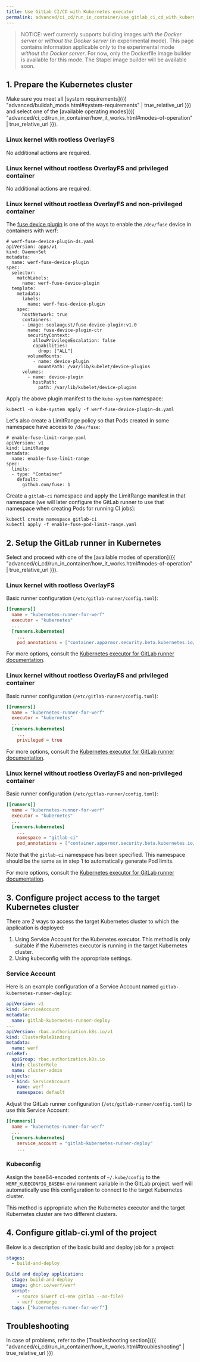```yaml
---
title: Use GitLab CI/CD with Kubernetes executor
permalink: advanced/ci_cd/run_in_container/use_gitlab_ci_cd_with_kubernetes_executor.html
---
```


> NOTICE: werf currently supports building images _with the Docker server_ or _without the Docker server_ (in experimental mode). This page contains information applicable only to the experimental mode _without the Docker server_. For now, only the Dockerfile image builder is available for this mode. The Stapel image builder will be available soon.

## 1. Prepare the Kubernetes cluster

Make sure you meet all [system requirements]({{ "advanced/buildah_mode.html#system-requirements" | true_relative_url }}) and select one of the [available operating modes]({{ "advanced/ci_cd/run_in_container/how_it_works.html#modes-of-operation" | true_relative_url }}).

### Linux kernel with rootless OverlayFS

No additional actions are required.

### Linux kernel without rootless OverlayFS and privileged container

No additional actions are required.

### Linux kernel without rootless OverlayFS and non-privileged container

The [fuse device plugin](https://github.com/kuberenetes-learning-group/fuse-device-plugin) is one of the ways to enable the `/dev/fuse` device in containers with werf:

```
# werf-fuse-device-plugin-ds.yaml
apiVersion: apps/v1
kind: DaemonSet
metadata:
  name: werf-fuse-device-plugin
spec:
  selector:
    matchLabels:
      name: werf-fuse-device-plugin
  template:
    metadata:
      labels:
        name: werf-fuse-device-plugin
    spec:
      hostNetwork: true
      containers:
      - image: soolaugust/fuse-device-plugin:v1.0
        name: fuse-device-plugin-ctr
        securityContext:
          allowPrivilegeEscalation: false
          capabilities:
            drop: ["ALL"]
        volumeMounts:
          - name: device-plugin
            mountPath: /var/lib/kubelet/device-plugins
      volumes:
        - name: device-plugin
          hostPath:
            path: /var/lib/kubelet/device-plugins
```

Apply the above plugin manifest to the `kube-system` namespace:

```
kubectl -n kube-system apply -f werf-fuse-device-plugin-ds.yaml
```

Let's also create a LimitRange policy so that Pods created in some namespace have access to `/dev/fuse`:

```
# enable-fuse-limit-range.yaml
apiVersion: v1
kind: LimitRange
metadata:
  name: enable-fuse-limit-range
spec:
  limits:
  - type: "Container"
    default:
      github.com/fuse: 1
```

Create a `gitlab-ci` namespace and apply the LimitRange manifest in that namespace (we will later configure the GitLab runner to use that namespace when creating Pods for running CI jobs):

```
kubectl create namespace gitlab-ci
kubectl apply -f enable-fuse-pod-limit-range.yaml
```

## 2. Setup the GitLab runner in Kubernetes

Select and proceed with one of the [available modes of operation]({{ "advanced/ci_cd/run_in_container/how_it_works.html#modes-of-operation" | true_relative_url }}).

### Linux kernel with rootless OverlayFS

Basic runner configuration (`/etc/gitlab-runner/config.toml`):

```toml
[[runners]]
  name = "kubernetes-runner-for-werf"
  executor = "kubernetes"
  ...
  [runners.kubernetes]
    ...
    pod_annotations = ["container.apparmor.security.beta.kubernetes.io/werf-converge=unconfined"]
```

For more options, consult the [Kubernetes executor for GitLab runner documentation](https://docs.gitlab.com/runner/executors/kubernetes.html).

### Linux kernel without rootless OverlayFS and privileged container

Basic runner configuration (`/etc/gitlab-runner/config.toml`):

```toml
[[runners]]
  name = "kubernetes-runner-for-werf"
  executor = "kubernetes"
  ...
  [runners.kubernetes]
    ...
    privileged = true
```

For more options, consult the [Kubernetes executor for GitLab runner documentation](https://docs.gitlab.com/runner/executors/kubernetes.html).

### Linux kernel without rootless OverlayFS and non-privileged container

Basic runner configuration (`/etc/gitlab-runner/config.toml`):

```toml
[[runners]]
  name = "kubernetes-runner-for-werf"
  executor = "kubernetes"
  ...
  [runners.kubernetes]
    ...
    namespace = "gitlab-ci"
    pod_annotations = ["container.apparmor.security.beta.kubernetes.io/werf-converge=unconfined"]
```

Note that the `gitlab-ci` namespace has been specified. This namespace should be the same as in step 1 to automatically generate Pod limits.

For more options, consult the [Kubernetes executor for GitLab runner documentation](https://docs.gitlab.com/runner/executors/kubernetes.html).

## 3. Configure project access to the target Kubernetes cluster

There are 2 ways to access the target Kubernetes cluster to which the application is deployed:

1. Using Service Account for the Kubenetes executor. This method is only suitable if the Kubernetes executor is running in the target Kubernetes cluster.
2. Using kubeconfig with the appropriate settings.

### Service Account

Here is an example configuration of a Service Account named `gitlab-kubernetes-runner-deploy`:

```yaml
apiVersion: v1
kind: ServiceAccount
metadata:
  name: gitlab-kubernetes-runner-deploy
---
apiVersion: rbac.authorization.k8s.io/v1
kind: ClusterRoleBinding
metadata:
  name: werf
roleRef:
  apiGroup: rbac.authorization.k8s.io
  kind: ClusterRole
  name: cluster-admin
subjects:
  - kind: ServiceAccount
    name: werf
    namespace: default
```

Adjust the GitLab runner configuration (`/etc/gitlab-runner/config.toml`) to use this Service Account:

```toml
[[runners]]
  name = "kubernetes-runner-for-werf"
  ...
  [runners.kubernetes]
    service_account = "gitlab-kubernetes-runner-deploy"
    ...
```

### Kubeconfig

Assign the base64-encoded contents of `~/.kube/config` to the `WERF_KUBECONFIG_BASE64` environment variable in the GitLab project. werf will automatically use this configuration to connect to the target Kubernetes cluster.

This method is appropriate when the Kubernetes executor and the target Kubernetes cluster are two different clusters.

## 4. Configure gitlab-ci.yml of the project

Below is a description of the basic build and deploy job for a project:

```yaml
stages:
  - build-and-deploy

Build and deploy application:
  stage: build-and-deploy
  image: ghcr.io/werf/werf
  script:
    - source $(werf ci-env gitlab --as-file)
    - werf converge
  tags: ["kubernetes-runner-for-werf"]
```

## Troubleshooting

In case of problems, refer to the [Troubleshooting section]({{ "advanced/ci_cd/run_in_container/how_it_works.html#troubleshooting" | true_relative_url }})
